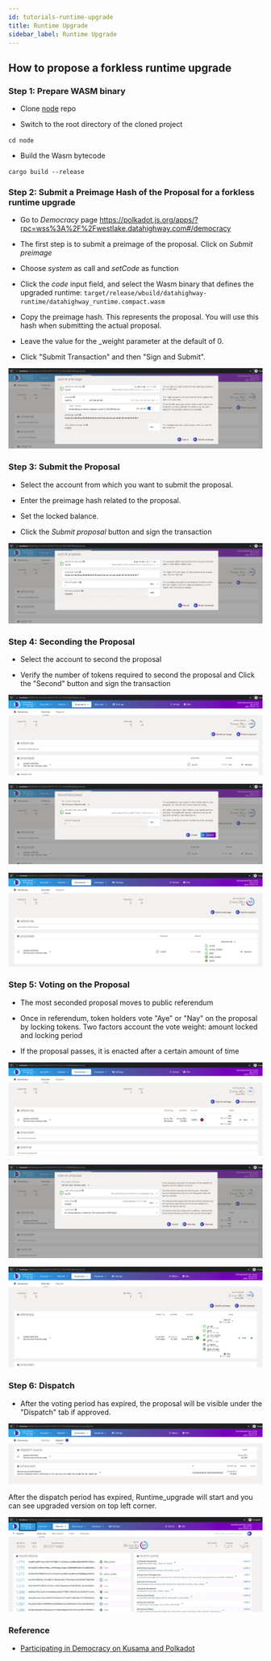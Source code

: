 ```yaml
---
id: tutorials-runtime-upgrade
title: Runtime Upgrade
sidebar_label: Runtime Upgrade
---
```


## How to propose a forkless runtime upgrade

### Step 1: Prepare WASM binary 

* Clone <a href="https://github.com/DataHighway-DHX/node" target="_blank" class="pretty-link pretty-link-colored">node</a> repo

* Switch to the root directory of the cloned project

`cd node`

* Build the Wasm bytecode

`cargo build --release`


### Step 2: Submit a Preimage Hash of the Proposal for a forkless runtime upgrade

* Go to _Democracy_ page https://polkadot.js.org/apps/?rpc=wss%3A%2F%2Fwestlake.datahighway.com#/democracy

* The first step is to submit a preimage of the proposal. Click on _Submit preimage_

* Choose _system_ as call and _setCode_ as function 

* Click the _code_ input field, and select the Wasm binary that defines the upgraded runtime: 
  `target/release/wbuild/datahighway-runtime/datahighway_runtime.compact.wasm`
  
* Copy the preimage hash. This represents the proposal. You will use this hash when submitting the actual proposal.

* Leave the value for the _weight parameter at the default of 0.

* Click "Submit Transaction" and then "Sign and Submit".

![Submit Preimage](/img/tutorial/submit_preimage.png "Submit Preimage")

### Step 3: Submit the Proposal

* Select the account from which you want to submit the proposal. 

* Enter the preimage hash related to the proposal. 

* Set the locked balance. 

* Click the _Submit proposal_ button and sign the transaction

![Submit Proposal](/img/tutorial/submit_proposal.png "Submit Proposal")

### Step 4: Seconding the Proposal

* Select the account to second the proposal

* Verify the number of tokens required to second the proposal and Click the "Second" button and sign the transaction

![Second Proposal1](/img/tutorial/second_proposal1.png "Second Proposal1")

![Second Proposal2](/img/tutorial/second_proposal2.png "Second Proposal2")

![Second Proposal3](/img/tutorial/second_proposal3.png "Second Proposal3")

### Step 5: Voting on the Proposal

* The most seconded proposal moves to public referendum

* Once in referendum, token holders vote "Aye" or "Nay" on the proposal by locking tokens. Two factors account the vote weight: amount locked and locking period

* If the proposal passes, it is enacted after a certain amount of time

![Vote1](/img/tutorial/vote1.png "Vote1")

![Vote2](/img/tutorial/vote2.png "Vote2")

![Vote3](/img/tutorial/vote3.png "Vote3")

### Step 6: Dispatch

* After the voting period has expired, the proposal will be visible under the "Dispatch" tab if approved.

![Dispatch](/img/tutorial/dispatch.png "Dispatch")

After the dispatch period has expired, Runtime_upgrade will start and you can see upgraded version on top left corner.

![Runtime](/img/tutorial/runtime.png "Runtime")


### Reference
* [Participating in Democracy on Kusama and Polkadot](https://wiki.polkadot.network/docs/maintain-guides-democracy/#proposing-an-action)
